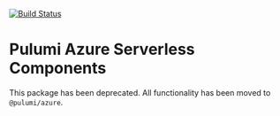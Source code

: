 [![Build Status](https://travis-ci.com/pulumi/pulumi-azure-serverless.svg?token=eHg7Zp5zdDDJfTjY8ejq&branch=master)](https://travis-ci.com/pulumi/pulumi-azure-serverless)

# Pulumi Azure Serverless Components

This package has been deprecated.  All functionality has been moved to `@pulumi/azure`.
